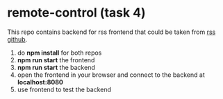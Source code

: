 # remote-control (task 4)

This repo contains backend for rss frontend that could be taken from [rss github](https://github.com/rolling-scopes-school/remote-control).

1. do **npm install** for both repos
1. **npm run start** the frontend
1. **npm run start** the backend
1. open the frontend in your browser and connect to the backend at **localhost:8080**
1. use frontend to test the backend